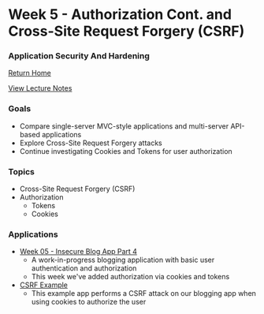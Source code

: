 # Week 5 - Authorization Cont. and Cross-Site Request Forgery (CSRF)
### Application Security And Hardening

[Return Home](../../../../)  

[View Lecture Notes](http://coreyshuman.github.io/GeekwiseApplicationSecurity/LectureNotes/Week-05)  

### Goals
- Compare single-server MVC-style applications and multi-server API-based applications
- Explore Cross-Site Request Forgery attacks
- Continue investigating Cookies and Tokens for user authorization

### Topics
- Cross-Site Request Forgery (CSRF)
- Authorization
  - Tokens
  - Cookies

### Applications
- [Week 05 - Insecure Blog App Part 4](../../Applications/Week-05/01-BasicBlogAppPart04)
  - A work-in-progress blogging application with basic user authentication and authorization
  - This week we've added authorization via cookies and tokens
- [CSRF Example](../../Applications/Week-05/02-CSRFExample)
  - This example app performs a CSRF attack on our blogging app when using cookies to authorize the user